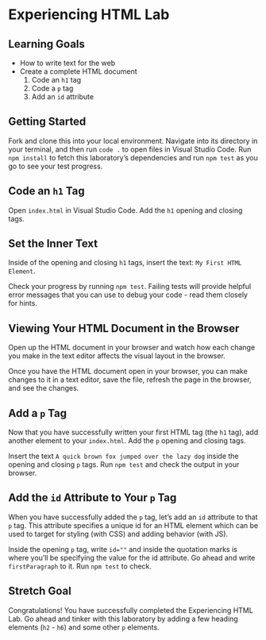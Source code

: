 # Experiencing HTML Lab

## Learning Goals
- How to write text for the web
- Create a complete HTML document
    1. Code an `h1` tag
    1. Code a `p` tag
    1. Add an `id` attribute

## Getting Started
Fork and clone this into your local environment. Navigate into its directory in your terminal, and then run `code .` to open files in Visual Studio Code. Run `npm install` to fetch this laboratory’s dependencies and run `npm test` as you go to see your test progress.

## Code an `h1` Tag
Open `index.html` in Visual Studio Code. Add the `h1` opening and closing tags.

## Set the Inner Text
Inside of the opening and closing `h1` tags, insert the text: `My First HTML Element`.

Check your progress by running `npm test`. Failing tests will provide helpful error messages that you can use to debug your code - read them closely for hints.

## Viewing Your HTML Document in the Browser
Open up the HTML document in your browser and watch how each change you make in the text editor affects the visual layout in the browser.

Once you have the HTML document open in your browser, you can make changes to it in a text editor, save the file, refresh the page in the browser, and see the changes.

## Add a `p` Tag
Now that you have successfully written your first HTML tag (the `h1` tag), add another element to your `index.html`. Add the `p` opening and closing tags.

Insert the text `A quick brown fox jumped over the lazy dog` inside the opening and closing `p` tags. Run `npm test` and check the output in your browser.

## Add the `id` Attribute to Your `p` Tag
When you have successfully added the `p` tag, let’s add an `id` attribute to that `p` tag. This attribute specifies a unique id for an HTML element which can be used to target for styling (with CSS) and adding behavior (with JS).

Inside the opening `p` tag, write `id=""` and inside the quotation marks is where you’ll be specifying the value for the id attribute. Go ahead and write `firstParagraph` to it. Run `npm test` to check.

## Stretch Goal
Congratulations! You have successfully completed the Experiencing HTML Lab. Go ahead and tinker with this laboratory by adding a few heading elements (`h2` - `h6`) and some other `p` elements.